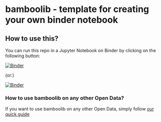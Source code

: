 # bamboolib - template for creating your own binder notebook


## How to use this?

You can run this repo in a Jupyter Notebook on Binder by clicking on the following button:

[![Binder](https://mybinder.org/badge_logo.svg)](https://mybinder.org/v2/gh/lde2015/bamboolib/066bf9545bb65bff8d8021e62f2609b302e95e9f)

(or:)

[![Binder](https://mybinder.org/badge_logo.svg)](https://mybinder.org/v2/gh/lde2015/bamboolib/master)



### How to use bamboolib on any other Open Data?

If you want to use bamboolib on any other Open Data, simply follow [our quick guide](https://github.com/8080labs/bamboolib_binder_template/blob/master/create_your_own_binder.md)
